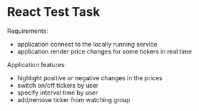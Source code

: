 
# React Test Task

Requirements:
+ application connect to the locally running service
+ application render price changes for some tickers in real time

Application features:
+ highlight positive or negative changes in the prices
+ switch on/off tickers by user
+ specify interval time by user
+ add/remove ticker from watching group
